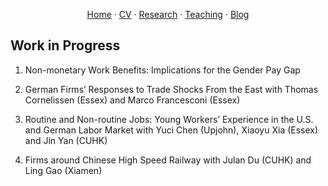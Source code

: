<p align="center">
  <a href="https://binyueconomics.github.io/">Home</a>
  ·
  <a href="https://binyueconomics.github.io/CV">CV</a>
  ·
  <a href="https://binyueconomics.github.io/research">Research</a>
  ·
  <a href="https://binyueconomics.github.io/teaching">Teaching</a>
  ·
  <a href="https://binyueconomics.github.io/blog">Blog</a>
</p>

## Work in Progress

1. Non-monetary Work Benefits: Implications for the Gender Pay Gap

2. German Firms’ Responses to Trade Shocks From the East with Thomas Cornelissen (Essex) and Marco
Francesconi (Essex)

3. Routine and Non-routine Jobs: Young Workers’ Experience in the U.S. and German Labor Market with Yuci Chen
(Upjohn), Xiaoyu Xia (Essex) and Jin Yan (CUHK)

4. Firms around Chinese High Speed Railway with Julan Du (CUHK) and Ling Gao (Xiamen)
